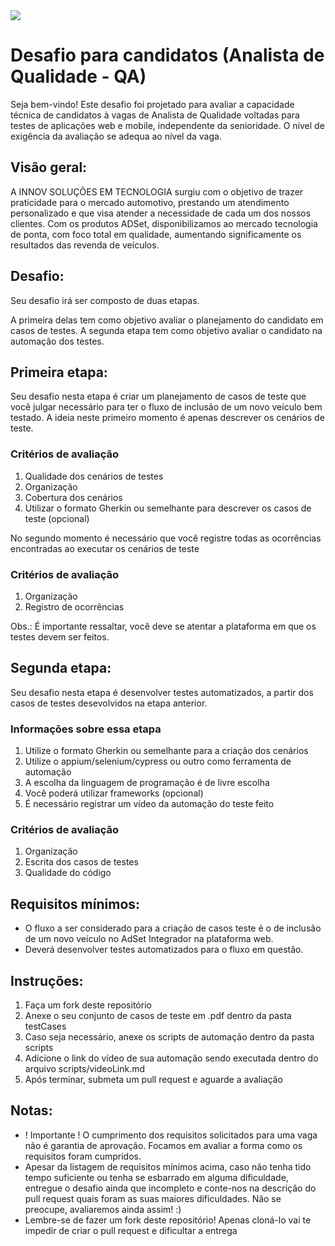 <img src="https://github.com/adset-innov/adset-qa-desafio/blob/main/adset-integrador.png">

# Desafio para candidatos (Analista de Qualidade - QA)

Seja bem-vindo! Este desafio foi projetado para avaliar a capacidade técnica de candidatos à vagas de Analista de Qualidade voltadas para testes de aplicações web e mobile, independente da senioridade. O nível de exigência da avaliação se adequa ao nível da vaga.

## Visão geral:
A INNOV SOLUÇÕES EM TECNOLOGIA surgiu com o objetivo de trazer praticidade para o mercado automotivo, prestando um atendimento personalizado e que visa atender a necessidade de cada um dos nossos clientes.
Com os produtos ADSet, disponibilizamos ao mercado tecnologia de ponta, com foco total em qualidade, aumentando significamente os resultados das revenda de veículos.

## Desafio:

Seu desafio irá ser composto de duas etapas.

A primeira delas tem como objetivo avaliar o planejamento do candidato em casos de testes. A segunda etapa tem como objetivo avaliar o candidato na automação dos testes.

## Primeira etapa:

Seu desafio nesta etapa é criar um planejamento de casos de teste que você julgar necessário para ter o fluxo de inclusão de um novo veículo bem testado. A ideia neste primeiro momento é apenas descrever os cenários de teste.

### Critérios de avaliação

1. Qualidade dos cenários de testes
2. Organização
3. Cobertura dos cenários
4. Utilizar o formato Gherkin ou semelhante para descrever os casos de teste (opcional)

No segundo momento é necessário que você registre todas as ocorrências encontradas ao executar os cenários de teste

### Critérios de avaliação
1. Organização
2. Registro de ocorrências

Obs.: É importante ressaltar, você deve se atentar a plataforma em que os testes devem ser feitos.

## Segunda etapa:

Seu desafio nesta etapa é desenvolver testes automatizados, a partir dos casos de testes desevolvidos na etapa anterior.

### Informações sobre essa etapa

1. Utilize o formato Gherkin ou semelhante para a criação dos cenários
2. Utilize o appium/selenium/cypress ou outro como ferramenta de automação
3. A escolha da linguagem de programação é de livre escolha
4. Você poderá utilizar frameworks (opcional)
5. É necessário registrar um vídeo da automação do teste feito

### Critérios de avaliação

1. Organização
2. Escrita dos casos de testes
3. Qualidade do código

## Requisitos mínimos:

- O fluxo a ser considerado para a criação de casos teste é o de inclusão de um novo veículo no AdSet Integrador na plataforma web.
- Deverá desenvolver testes automatizados para o fluxo em questão.

## Instruções:

1. Faça um fork deste repositório
2. Anexe o seu conjunto de casos de teste em .pdf dentro da pasta testCases
3. Caso seja necessário, anexe os scripts de automação dentro da pasta scripts
4. Adicione o link do vídeo de sua automação sendo executada dentro do arquivo scripts/videoLink.md
5. Após terminar, submeta um pull request e aguarde a avaliação

## Notas:

- ! Importante ! O cumprimento dos requisitos solicitados para uma vaga não é garantia de aprovação. Focamos em avaliar a forma como os requisitos foram cumpridos.
- Apesar da listagem de requisitos mínimos acima, caso não tenha tido tempo suficiente ou tenha se esbarrado em alguma dificuldade, entregue o desafio ainda que incompleto e conte-nos na descrição do pull request quais foram as suas maiores dificuldades. Não se preocupe, avaliaremos ainda assim! :)
- Lembre-se de fazer um fork deste repositório! Apenas cloná-lo vai te impedir de criar o pull request e dificultar a entrega
